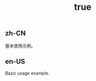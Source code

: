 ﻿---
order: 0
title:
  zh-CN: 基本使用
  en-US: Basic Usage
---

## zh-CN
基本使用示例。


## en-US
Basic usage example.
